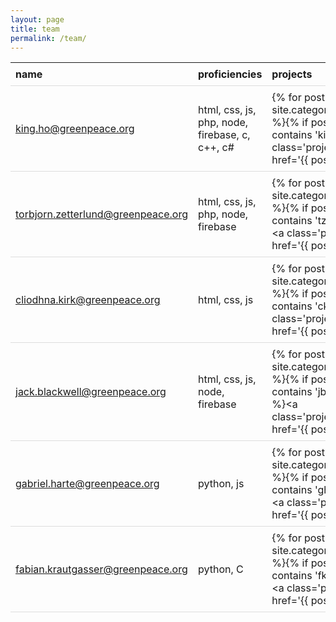 ```yaml
---
layout: page
title: team
permalink: /team/
---
```

<style type="text/css">
table {
  border-collapse: collapse;
  width: 100%;
}

th, td {
  padding: 8px;
  text-align: left;
  border-bottom: 1px solid #ddd;
}

tr:hover{
  background-color:#f5f5f5
}
.projectlink {
  background : rgba(0, 132, 0, 0.3);
  padding:2px;
}
</style>
name | proficiencies | projects | location
--- | --- | --- | ---
king.ho@greenpeace.org | html, css, js, php, node, firebase, c, c++, c# | {% for post in site.categories.project %}{% if post.tags contains 'kiho' %}<a class='projectlink' href='{{ post.url | relative_url }}'>{{ post.title | escape }}</a>&nbsp;{% endif %}{% endfor %} | Amsterdam, Netherlands
torbjorn.zetterlund@greenpeace.org | html, css, js, php, node, firebase | {% for post in site.categories.project %}{% if post.tags contains 'tzetterl' %}<a class='projectlink' href='{{ post.url | relative_url }}'>{{ post.title | escape }}</a>&nbsp;{% endif %}{% endfor %} | Amsterdam, Netherlands
cliodhna.kirk@greenpeace.org | html, css, js | {% for post in site.categories.project %}{% if post.tags contains 'ckirk' %}<a class='projectlink' href='{{ post.url | relative_url }}'>{{ post.title | escape }}</a>&nbsp;{% endif %}{% endfor %} | Amsterdam, Netherlands
jack.blackwell@greenpeace.org | html, css, js, node, firebase | {% for post in site.categories.project %}{% if post.tags contains 'jblackwe' %}<a class='projectlink' href='{{ post.url | relative_url }}'>{{ post.title | escape }}</a>&nbsp;{% endif %}{% endfor %} | Amsterdam, Netherlands
gabriel.harte@greenpeace.org | python, js | {% for post in site.categories.project %}{% if post.tags contains 'gharte' %}<a class='projectlink' href='{{ post.url | relative_url }}'>{{ post.title | escape }}</a>&nbsp;{% endif %}{% endfor %} | Amsterdam, Netherlands
fabian.krautgasser@greenpeace.org | python, C | {% for post in site.categories.project %}{% if post.tags contains 'fkrautga' %}<a class='projectlink' href='{{ post.url | relative_url }}'>{{ post.title | escape }}</a>&nbsp;{% endif %}{% endfor %} | Amsterdam, Netherlands
